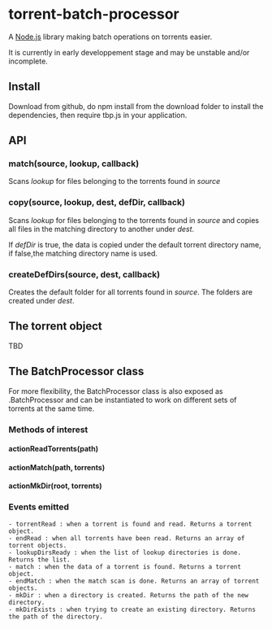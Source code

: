 # torrent-batch-processor
A [Node.js](https://nodejs.org) library making batch operations on torrents easier.

It is currently in early developpement stage and may be unstable and/or incomplete.

## Install
Download from github, do npm install from the download folder to install the dependencies, then require tbp.js in your application.

## API

### match(source, lookup, callback)
Scans *lookup* for files belonging to the torrents found in *source*

### copy(source, lookup, dest, defDir, callback)
Scans *lookup* for files belonging to the torrents found in *source* and copies
all files in the matching directory to another under *dest*.

If *defDir* is true, the data is copied under the default torrent directory name, 
if false,the matching directory name is used.

### createDefDirs(source, dest, callback)
Creates the default folder for all torrents found in *source*. The folders are created under *dest*.

## The torrent object
TBD

## The BatchProcessor class
For more flexibility, the BatchProcessor class is also exposed as .BatchProcessor and can be instantiated to work on different sets of torrents at the same time.

### Methods of interest
#### actionReadTorrents(path)
#### actionMatch(path, torrents)
#### actionMkDir(root, torrents)

### Events emitted
	- torrentRead : when a torrent is found and read. Returns a torrent object.
	- endRead : when all torrents have been read. Returns an array of torrent objects.
	- lookupDirsReady : when the list of lookup directories is done. Returns the list.
	- match : when the data of a torrent is found. Returns a torrent object.
	- endMatch : when the match scan is done. Returns an array of torrent objects.
	- mkDir : when a directory is created. Returns the path of the new directory.
	- mkDirExists : when trying to create an existing directory. Returns the path of the directory.
